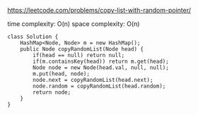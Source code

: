 https://leetcode.com/problems/copy-list-with-random-pointer/


time complexity: O(n)
space complexity: O(n)
```
class Solution {
    HashMap<Node, Node> m = new HashMap();
    public Node copyRandomList(Node head) {
        if(head == null) return null;
        if(m.containsKey(head)) return m.get(head);
        Node node = new Node(head.val, null, null);
        m.put(head, node);
        node.next = copyRandomList(head.next);
        node.random = copyRandomList(head.random);
        return node;
    }
}
```